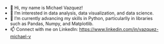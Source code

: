 - 👋 Hi, my name is Michael Vazquez!
- 👀 I’m interested in data analysis, data visualization, and data science.
- 🌱 I’m currently advancing my skills in Python, particularlly in libraries such as Pandas, Numpy, and Matplotlib.
- 📫 Connect with me on LinkedIn: https://www.linkedin.com/in/vazquez-michael-v
